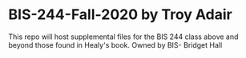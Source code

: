 # BIS-244-Fall-2020 by Troy Adair
This repo will host supplemental files for the BIS 244 class above and beyond those found in Healy's book.
Owned by BIS- Bridget Hall
